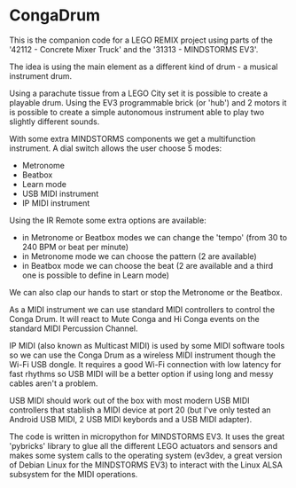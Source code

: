 # CongaDrum

This is the companion code for a LEGO REMIX project using parts of the '42112 - Concrete Mixer Truck'
and the '31313 - MINDSTORMS EV3'.

The idea is using the main element as a different kind of drum - a musical instrument drum.

Using a parachute tissue from a LEGO City set it is possible to create a playable drum. Using the EV3
programmable brick (or 'hub') and 2 motors it is possible to create a simple autonomous instrument able
to play two slightly different sounds.

With some extra MINDSTORMS components we get a multifunction instrument. A dial switch allows the user
choose 5 modes:
- Metronome
- Beatbox
- Learn mode
- USB MIDI instrument
- IP MIDI instrument

Using the IR Remote some extra options are available:
- in Metronome or Beatbox modes we can change the 'tempo' (from 30 to 240 BPM or beat per minute)
- in Metronome mode we can choose the pattern (2 are available)
- in Beatbox mode we can choose the beat (2 are available and a third one is possible to define 
in Learn mode)

We can also clap our hands to start or stop the Metronome or the Beatbox.

As a MIDI instrument we can use standard MIDI controllers to control the Conga Drum. It will react
to Mute Conga and Hi Conga events on the standard MIDI Percussion Channel.

IP MIDI (also known as Multicast MIDI) is used by some MIDI software tools so we can use the 
Conga Drum as a wireless MIDI instrument though the Wi-Fi USB dongle. It requires a good Wi-Fi
connection with low latency for fast rhythms so USB MIDI will be a better option if using long and
messy cables aren't a problem.

USB MIDI should work out of the box with most modern USB MIDI controllers that stablish a MIDI
device at port 20 (but I've only tested an Android USB MIDI, 2 USB MIDI keybords and a USB MIDI
adapter).

The code is written in micropython for MINDSTORMS EV3. It uses the great 'pybricks' library to
glue all the different LEGO actuators and sensors and makes some system calls to the operating
system (ev3dev, a great version of Debian Linux for the MINDSTORMS EV3) to interact with the
Linux ALSA subsystem for the MIDI operations.
